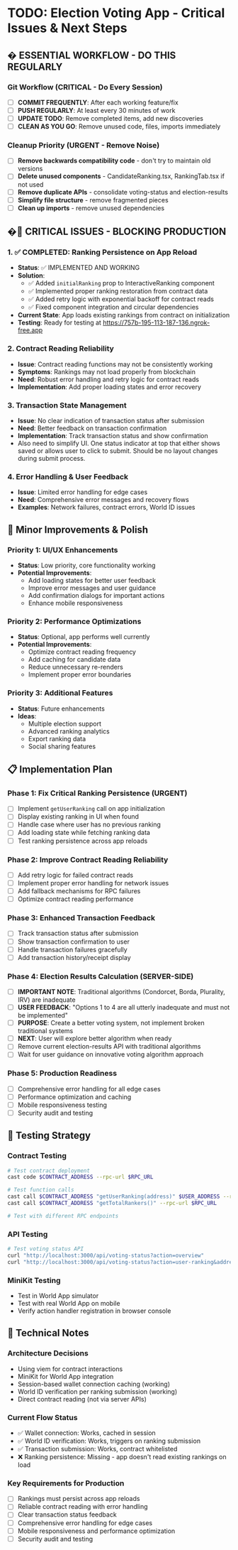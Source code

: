# TODO: Election Voting App - Critical Issues & Next Steps

## � **ESSENTIAL WORKFLOW - DO THIS REGULARLY**

### **Git Workflow (CRITICAL - Do Every Session)**
- [ ] **COMMIT FREQUENTLY**: After each working feature/fix
- [ ] **PUSH REGULARLY**: At least every 30 minutes of work
- [ ] **UPDATE TODO**: Remove completed items, add new discoveries
- [ ] **CLEAN AS YOU GO**: Remove unused code, files, imports immediately

### **Cleanup Priority (URGENT - Remove Noise)**
- [ ] **Remove backwards compatibility code** - don't try to maintain old versions
- [ ] **Delete unused components** - CandidateRanking.tsx, RankingTab.tsx if not used
- [ ] **Remove duplicate APIs** - consolidate voting-status and election-results
- [ ] **Simplify file structure** - remove fragmented pieces
- [ ] **Clean up imports** - remove unused dependencies

## �🚨 **CRITICAL ISSUES - BLOCKING PRODUCTION**

### **1. ✅ COMPLETED: Ranking Persistence on App Reload**

- **Status**: ✅ IMPLEMENTED AND WORKING
- **Solution**:
  - ✅ Added `initialRanking` prop to InteractiveRanking component
  - ✅ Implemented proper ranking restoration from contract data
  - ✅ Added retry logic with exponential backoff for contract reads
  - ✅ Fixed component integration and circular dependencies
- **Current State**: App loads existing rankings from contract on initialization
- **Testing**: Ready for testing at https://757b-195-113-187-136.ngrok-free.app

### **2. Contract Reading Reliability**

- **Issue**: Contract reading functions may not be consistently working
- **Symptoms**: Rankings may not load properly from blockchain
- **Need**: Robust error handling and retry logic for contract reads
- **Implementation**: Add proper loading states and error recovery

### **3. Transaction State Management**

- **Issue**: No clear indication of transaction status after submission
- **Need**: Better feedback on transaction confirmation
- **Implementation**: Track transaction status and show confirmation
- Also need to simplify UI. One status indicator at top that either shows saved or allows user to click to submit. Should be no layout changes during submit process.

### **4. Error Handling & User Feedback**

- **Issue**: Limited error handling for edge cases
- **Need**: Comprehensive error messages and recovery flows
- **Examples**: Network failures, contract errors, World ID issues

## 🚧 **Minor Improvements & Polish**

### **Priority 1: UI/UX Enhancements**

- **Status**: Low priority, core functionality working
- **Potential Improvements**:
  - Add loading states for better user feedback
  - Improve error messages and user guidance
  - Add confirmation dialogs for important actions
  - Enhance mobile responsiveness

### **Priority 2: Performance Optimizations**

- **Status**: Optional, app performs well currently
- **Potential Improvements**:
  - Optimize contract reading frequency
  - Add caching for candidate data
  - Reduce unnecessary re-renders
  - Implement proper error boundaries

### **Priority 3: Additional Features**

- **Status**: Future enhancements
- **Ideas**:
  - Multiple election support
  - Advanced ranking analytics
  - Export ranking data
  - Social sharing features

## 📋 **Implementation Plan**

### **Phase 1: Fix Critical Ranking Persistence (URGENT)**

- [ ] Implement `getUserRanking` call on app initialization
- [ ] Display existing ranking in UI when found
- [ ] Handle case where user has no previous ranking
- [ ] Add loading state while fetching ranking data
- [ ] Test ranking persistence across app reloads

### **Phase 2: Improve Contract Reading Reliability**

- [ ] Add retry logic for failed contract reads
- [ ] Implement proper error handling for network issues
- [ ] Add fallback mechanisms for RPC failures
- [ ] Optimize contract reading performance

### **Phase 3: Enhanced Transaction Feedback**

- [ ] Track transaction status after submission
- [ ] Show transaction confirmation to user
- [ ] Handle transaction failures gracefully
- [ ] Add transaction history/receipt display

### **Phase 4: Election Results Calculation (SERVER-SIDE)**

- [ ] **IMPORTANT NOTE**: Traditional algorithms (Condorcet, Borda, Plurality, IRV) are inadequate
- [ ] **USER FEEDBACK**: "Options 1 to 4 are all utterly inadequate and must not be implemented"
- [ ] **PURPOSE**: Create a better voting system, not implement broken traditional systems
- [ ] **NEXT**: User will explore better algorithm when ready
- [ ] Remove current election-results API with traditional algorithms
- [ ] Wait for user guidance on innovative voting algorithm approach

### **Phase 5: Production Readiness**

- [ ] Comprehensive error handling for all edge cases
- [ ] Performance optimization and caching
- [ ] Mobile responsiveness testing
- [ ] Security audit and testing

## 🧪 **Testing Strategy**

### **Contract Testing**

```bash
# Test contract deployment
cast code $CONTRACT_ADDRESS --rpc-url $RPC_URL

# Test function calls
cast call $CONTRACT_ADDRESS "getUserRanking(address)" $USER_ADDRESS --rpc-url $RPC_URL
cast call $CONTRACT_ADDRESS "getTotalRankers()" --rpc-url $RPC_URL

# Test with different RPC endpoints
```

### **API Testing**

```bash
# Test voting status API
curl "http://localhost:3000/api/voting-status?action=overview"
curl "http://localhost:3000/api/voting-status?action=user-ranking&address=0x3c6c2348d430996285672346258afb8528086d5a"
```

### **MiniKit Testing**

- Test in World App simulator
- Test with real World App on mobile
- Verify action handler registration in browser console

## 📝 **Technical Notes**

### **Architecture Decisions**

- Using viem for contract interactions
- MiniKit for World App integration
- Session-based wallet connection caching (working)
- World ID verification per ranking submission (working)
- Direct contract reading (not via server APIs)

### **Current Flow Status**

- ✅ Wallet connection: Works, cached in session
- ✅ World ID verification: Works, triggers on ranking submission
- ✅ Transaction submission: Works, contract whitelisted
- ❌ Ranking persistence: Missing - app doesn't read existing rankings on load

### **Key Requirements for Production**

- [ ] Rankings must persist across app reloads
- [ ] Reliable contract reading with error handling
- [ ] Clear transaction status feedback
- [ ] Comprehensive error handling for edge cases
- [ ] Mobile responsiveness and performance optimization
- [ ] Security audit and testing
